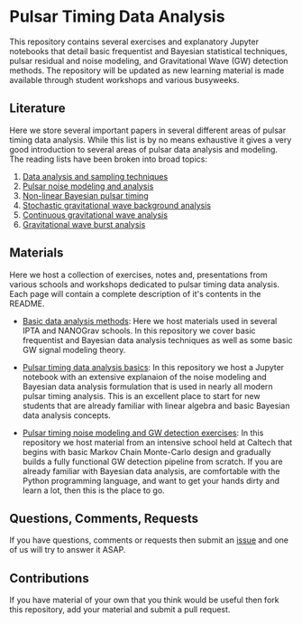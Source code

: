 # Pulsar Timing Data Analysis
This repository contains several exercises and explanatory Jupyter notebooks that detail basic frequentist and Bayesian statistical techniques, pulsar residual and noise modeling, and Gravitational Wave (GW) detection methods. The repository will be updated as new learning material is made available through student workshops and various busyweeks.

## Literature

Here we store several important papers in several different areas of pulsar timing data analysis. While this list is by no means exhaustive it gives a very good introduction to several areas of pulsar data analysis and modeling. The reading lists have been broken into broad topics:

1. [Data analysis and sampling techniques](https://github.com/nanograv/cit-busyweek/tree/new-design/literature/data_analysis)
2. [Pulsar noise modeling and analysis](https://github.com/nanograv/cit-busyweek/tree/new-design/literature/noise)
3. [Non-linear Bayesian pulsar timing](https://github.com/nanograv/cit-busyweek/tree/new-design/literature/bayesian_timing)
4. [Stochastic gravitational wave background analysis](https://github.com/nanograv/cit-busyweek/tree/new-design/literature/stochastic)
5. [Continuous gravitational wave analysis](https://github.com/nanograv/cit-busyweek/tree/new-design/literature/cw)
6. [Gravitational wave burst analysis](https://github.com/nanograv/cit-busyweek/tree/new-design/literature/bursts)

## Materials

Here we host a collection of exercises, notes and, presentations from various schools and workshops dedicated to pulsar timing data analysis. Each page will contain a complete description of it's contents in the README.

* [Basic data analysis methods](https://github.com/nanograv/cit-busyweek/tree/new-design/materials/nano_studentworkshop): Here we host materials used in several IPTA and NANOGrav schools. In this repository we cover basic frequentist and Bayesian data analysis techniques as well as some basic GW signal modeling theory.

* [Pulsar timing data analysis basics](https://github.com/nanograv/cit-busyweek/tree/new-design/materials/pulsar_data_analysis): In this repository we host a Jupyter notebook with an extensive explanaion of the noise modeling and Bayesian data analysis formulation that is used in nearly all modern pulsar timing analysis. This is an excellent place to start for new students that are already familiar with linear algebra and basic Bayesian data analysis concepts.

* [Pulsar timing noise modeling and GW detection exercises](https://github.com/nanograv/cit-busyweek/tree/new-design/materials/cit-busyweek): In this repository we host material from an intensive school held at Caltech that begins with basic Markov Chain Monte-Carlo design and gradually builds a fully functional GW detection pipeline from scratch. If you are already familiar with Bayesian data analysis, are comfortable with the Python programming language, and want to get your hands dirty and learn a lot, then this is the place to go.

## Questions, Comments, Requests

If you have questions, comments or requests then submit an [issue](https://github.com/nanograv/cit-busyweek/issues) and one of us will try to answer it ASAP.

## Contributions

If you have material of your own that you think would be useful then fork this repository, add your material and submit a pull request.
